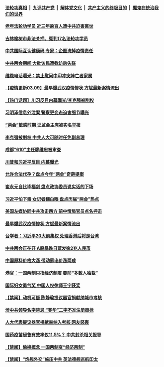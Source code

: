 

####  [法轮功真相](../../../../basic/blob/master/README.md?t=03092331) &nbsp;|&nbsp; [九评共产党](../../../../9ping.md/blob/master/README.md?t=03092331) &nbsp;|&nbsp; [解体党文化](../../../../jtdwh.md/blob/master/README.md?t=03092331)  &nbsp;|&nbsp; [共产主义的终极目的](../../../../gczydzjmd.md/blob/master/README.md?t=03092331) &nbsp;|&nbsp; [魔鬼在统治我们的世界](../../../../mgztzwmdsj.md/blob/master/README.md?t=03092331) 

#### [老年法轮功学员 近三年逾百人遭中共迫害离世](../pages/prog204/a103069826.md?t=03092331) 

#### [吉林榆树市非法关押、冤判17名法轮功学员](../pages/prog204/a103069810.md?t=03092331) 

#### [中共国际互认健康码 专家：企图洗掉疫情责任](../pages/prog204/a103070013.md?t=03092331) 

#### [中共两会期间 大批访民遭截访后失联](../pages/prog204/a103069998.md?t=03092331) 

#### [维稳电话曝光：禁止慰问中印冲突阵亡者家属](../pages/prog204/a103069987.md?t=03092331) 

#### [【疫情更新03.09】最早爆武汉疫情惨状 方斌最新案情流出](../pages/prog204/a103059205.md?t=03092331) 

#### [【热门话题】川习反目内幕曝光/李克强被削权](../pages/prog204/a103069939.md?t=03092331) 

#### [习明泽信息外泄案 警察更变态迫害细节曝光](../pages/prog204/a103069965.md?t=03092331) 

#### [“两会”敏感时期 证监会主席被实名举报](../pages/prog204/a103069940.md?t=03092331) 

#### [李克强被削权 中共人大可随时任免副总理](../pages/prog204/a103069945.md?t=03092331) 

#### [成都“610”主任廖维忠被审查](../pages/prog204/a103069933.md?t=03092331) 

#### [川普和习近平反目 内幕曝光](../pages/prog204/a103069916.md?t=03092331) 

#### [允许合法代孕？盘点今年“两会”奇葩提案](../pages/prog204/a103069857.md?t=03092331) 

#### [崔永元自比毕福剑 盘点政协委员说实话的下场](../pages/prog204/a103069767.md?t=03092331) 

#### [习近平怕下毒 女记者翻白眼 盘点历届“两会”热点](../pages/prog204/a103069747.md?t=03092331) 

#### [美国左媒协同中共攻击西方 前中情局官员点名抨击](../pages/prog204/a103069071.md?t=03092331) 

#### [最早爆武汉疫情惨状 方斌最新案情流出](../pages/prog204/a103069733.md?t=03092331) 

#### [台学者：习近平20大前集权 处理香港后将是台湾](../pages/prog204/a103069713.md?t=03092331) 

#### [中共两会正在开 A股暴跌日蒸发逾2兆人民币](../pages/prog204/a103069717.md?t=03092331) 

#### [中国原料价格大涨 带动家电价涨两成](../pages/prog204/a103069646.md?t=03092331) 

#### [港官：一国两制只指经济制度 要防“多数人独裁”](../pages/prog204/a103069567.md?t=03092331) 


#### [国际妇女勇气奖 中国人权律师王宇获奖](../pages/prog204/a103069588.md?t=03092331) 

#### [【禁闻】动机可疑 陈静瑜提议器官捐献纳城市考核](../pages/prog204/a103069439.md?t=03092331) 

#### [涉中共领导名字禁忌 “春华”二字不准注册商标](../pages/prog204/a103069525.md?t=03092331) 

#### [人大代表提议器官捐献率纳入考核 网友怒轰](../pages/prog204/a103069460.md?t=03092331) 


#### [国药疫苗秘鲁有效率仅11.5%？ 中共封杀相关报导](../pages/prog204/a103069426.md?t=03092331) 

#### [【禁闻】偷换概念 一国两制变“经济两制”](../pages/prog204/a103069450.md?t=03092331) 

#### [【禁闻】“炮舰外交”施压中共 英法德舰巡航印太](../pages/prog204/a103069428.md?t=03092331) 

